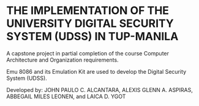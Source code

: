 # THE IMPLEMENTATION OF THE UNIVERSITY DIGITAL SECURITY SYSTEM (UDSS) IN TUP-MANILA

A capstone project in partial completion of the course Computer Architecture and Organization requirements.

Emu 8086 and its Emulation Kit are used to develop the Digital Security System (UDSS).

Developed by: JOHN PAULO C. ALCANTARA, ALEXIS GLENN A. ASPIRAS, ABBEGAIL MILES LEONEN, and LAICA D. YGOT
